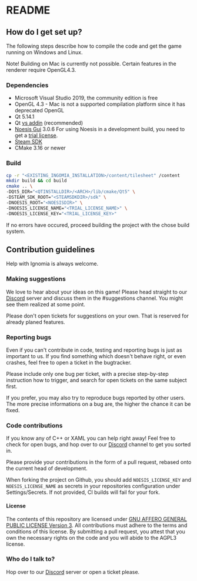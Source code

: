 # README #

## How do I get set up? ##

The following steps describe how to compile the code and get the game running on Windows and Linux.

Note! Building on Mac is currently not possible. Certain features in the renderer require OpenGL4.3.

### Dependencies ###

* Microsoft Visual Studio 2019, the community edition is free
* OpenGL 4.3 - Mac is not a supported compilation platform since it has deprecated OpenGL
* Qt 5.14.1
* Qt [vs addin](http://download.qt.io/official_releases/vsaddin/2.5.2/) (recommended)
* [Noesis Gui](https://www.noesisengine.com/developers/downloads.php) 3.0.6
  For using Noesis in a development build, you need to get a [trial license](https://www.noesisengine.com/trial/).
* [Steam SDK](https://partner.steamgames.com/doc/sdk)
* CMake 3.16 or newer

### Build ###

```bash
cp -r "<EXISTING_INGOMIA_INSTALLATION>/content/tilesheet" /content
mkdir build && cd build
cmake .. \
-DQt5_DIR="<QTINSTALLDIR>/<ARCH>/lib/cmake/Qt5" \
-DSTEAM_SDK_ROOT="<STEAMSDKDIR>/sdk" \
-DNOESIS_ROOT="<NOESISDIR>" \
-DNOESIS_LICENSE_NAME="<TRIAL_LICENSE_NAME>" \
-DNOESIS_LICENSE_KEY="<TRIAL_LICENSE_KEY>"
```

If no errors have occured, proceed building the project with the chose build system.

## Contribution guidelines ##

Help with Ignomia is always welcome.

### Making suggestions ###

We love to hear about your ideas on this game! Please head straight to our [Discord](https://discord.gg/DCSmxVD) server and discuss them in the #suggestions channel. You might see them realized at some point.

Please don't open tickets for suggestions on your own. That is reserved for already planed features.

### Reporting bugs ###

Even if you can't contribute in code, testing and reporting bugs is just as important to us. If you find something which doesn't behave right, or even crashes, feel free to open a ticket in the bugtracker.

Please include only one bug per ticket, with a precise step-by-step instruction how to trigger, and search for open tickets on the same subject first.

If you prefer, you may also try to reproduce bugs reported by other users. The more precise informations on a bug are, the higher the chance it can be fixed.

### Code contributions ###

If you know any of C++ or XAML you can help right away! Feel free to check for open bugs, and hop over to our [Discord](https://discord.gg/DCSmxVD) channel to get you sorted in.

Please provide your contributions in the form of a pull request, rebased onto the current head of development.

When forking the project on Github, you should add `NOESIS_LICENSE_KEY` and `NOESIS_LICENSE_NAME` as secrets in your repositories configuration under Settings/Secrets. If not provided, CI builds will fail for your fork.

#### License ####

The contents of this repository are licensed under [GNU AFFERO GENERAL PUBLIC LICENSE Version 3](LICENSE). All contributions must adhere to the terms and conditions of this license. By submitting a pull request, you attest that you own the necessary rights on the code and you will abide to the AGPL3 license.

### Who do I talk to? ###

Hop over to our [Discord](https://discord.gg/DCSmxVD) server or open a ticket please.
